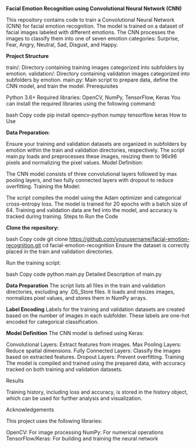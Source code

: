 **Facial Emotion Recognition using Convolutional Neural Network (CNN)**

This repository contains code to train a Convolutional Neural Network (CNN) for facial emotion recognition. The model is trained on a dataset of facial images labeled with different emotions. The CNN processes the images to classify them into one of seven emotion categories: Surprise, Fear, Angry, Neutral, Sad, Disgust, and Happy.

**Project Structure**

train/: Directory containing training images categorized into subfolders by emotion.
validation/: Directory containing validation images categorized into subfolders by emotion.
main.py: Main script to prepare data, define the CNN model, and train the model.
Prerequisites

Python 3.6+
Required libraries: OpenCV, NumPy, TensorFlow, Keras
You can install the required libraries using the following command:

bash
Copy code
pip install opencv-python numpy tensorflow keras
How to Use

**Data Preparation:**

Ensure your training and validation datasets are organized in subfolders by emotion within the train and validation directories, respectively.
The script main.py loads and preprocesses these images, resizing them to 96x96 pixels and normalizing the pixel values.
Model Definition:

The CNN model consists of three convolutional layers followed by max pooling layers, and two fully connected layers with dropout to reduce overfitting.
Training the Model:

The script compiles the model using the Adam optimizer and categorical cross-entropy loss.
The model is trained for 20 epochs with a batch size of 64.
Training and validation data are fed into the model, and accuracy is tracked during training.
Steps to Run the Code

**Clone the repository:**

bash
Copy code
git clone https://github.com/yourusername/facial-emotion-recognition.git
cd facial-emotion-recognition
Ensure the dataset is correctly placed in the train and validation directories.

Run the training script:

bash
Copy code
python main.py
Detailed Description of main.py

**Data Preparation**
The script lists all files in the train and validation directories, excluding any .DS_Store files. It loads and resizes images, normalizes pixel values, and stores them in NumPy arrays.

**Label Encoding**
Labels for the training and validation datasets are created based on the number of images in each subfolder. These labels are one-hot encoded for categorical classification.

**Model Definition**
The CNN model is defined using Keras:

Convolutional Layers: Extract features from images.
Max Pooling Layers: Reduce spatial dimensions.
Fully Connected Layers: Classify the images based on extracted features.
Dropout Layers: Prevent overfitting.
Training
The model is compiled and trained using the prepared data, with accuracy tracked on both training and validation datasets.

Results

Training history, including loss and accuracy, is stored in the history object, which can be used for further analysis and visualization.

Acknowledgements

This project uses the following libraries:

OpenCV: For image processing
NumPy: For numerical operations
TensorFlow/Keras: For building and training the neural network
